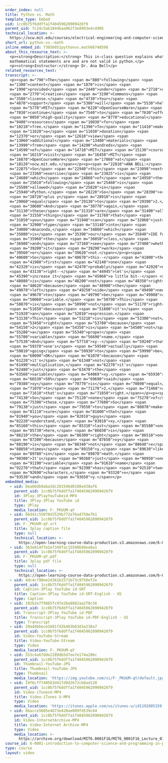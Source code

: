 ```yaml
---
order_index: null
title: Python vs. Math
template_type: Embed
uid: 1cc0b75f6ddffa1f40459620909426f9
parent_uid: fc24c5ab1844baa962f3e8993e4c4905
technical_location: >-
  https://ocw.mit.edu/courses/electrical-engineering-and-computer-science/6-0001-introduction-to-computer-science-and-programming-in-python-fall-2016/in-class-questions-and-video-solutions/lecture-1-video-solutions/python-vs.-math
short_url: python-vs.-math
inline_embed_id: 73056051pythonvs.math66748598
about_this_resource_text: >-
  <p><strong>Description:</strong> This in-class question explains what
  mathematical statements are and are not valid in python.</p>
  <p><strong>Instructor:</strong> Dr. Ana Bell</p>
related_resources_text: ''
transcript: >-
  <p><span m="790">The</span> <span m="880">following</span> <span
  m="1300">content</span> <span m="1870">is</span> <span
  m="1990">provided</span> <span m="2440">under</span> <span m="2710">a</span>
  <span m="2770">Creative</span> <span m="3190">Commons</span> <span
  m="3580">license.</span> <span m="4730">Your</span> <span
  m="4870">support</span> <span m="5380">will</span> <span m="5530">help</span>
  <span m="5770">MIT</span> <span m="6220">OpenCourseWare</span> <span
  m="7030">continue</span> <span m="7540">to</span> <span m="7630">offer</span>
  <span m="8050">high-quality</span> <span m="8770">educational</span> <span
  m="9400">resources</span> <span m="10030">for</span> <span
  m="10210">free.</span> <span m="11390">To</span> <span m="11410">make</span>
  <span m="11620">a</span> <span m="11650">donation</span> <span
  m="12370">or</span> <span m="12610">view</span> <span
  m="13060">additional</span> <span m="13480">materials</span> <span
  m="13990">from</span> <span m="14200">hundreds</span> <span
  m="14590">of</span> <span m="14710">MIT</span> <span m="15130">courses,</span>
  <span m="16219">visit</span> <span m="16450">MIT</span> <span
  m="16870">OpenCourseWare</span> <span m="17860">at</span> <span
  m="18120">ocw.mit.edu.</span></p><p><span m="22810">ANA BELL:</span> <span
  m="22875">So</span> <span m="22940">this</span> <span m="23090">next</span>
  <span m="23360">exercise</span> <span m="23825">is</span> <span
  m="24680">which</span> <span m="24860">of</span> <span m="24950">the</span>
  <span m="25010">following</span> <span m="25460">is</span> <span
  m="25580">allowed</span> <span m="25820">in</span> <span
  m="25940">Python.</span> <span m="28220">So</span> <span m="28390">x</span>
  <span m="28720">plus y</span> <span m="28910">is</span> <span
  m="29060">equal</span> <span m="29130">to</span> <span m="29390">2.</span>
  <span m="30680">And</span> <span m="30770">again,</span> <span
  m="31130">these</span> <span m="31310">are</span> <span m="31400">all</span>
  <span m="31550">things</span> <span m="31760">that</span> <span
  m="31850">you</span> <span m="31940">can</span> <span m="32060">just</span>
  <span m="32900">type</span> <span m="33140">into</span> <span
  m="34000">Anaconda,</span> <span m="34860">which</span> <span
  m="35080">is</span> <span m="35390">our</span> <span m="35840">IDE for</span>
  <span m="35960">the</span> <span m="36050">class,</span> <span
  m="36980">and</span> <span m="37160">see</span> <span m="37400">whether</span>
  <span m="39200">it</span> <span m="39290">works</span> <span
  m="39560">or</span> <span m="39620">not.</span></p><p><span
  m="40600">So</span> <span m="40670">this--</span> <span m="41800">the</span>
  <span m="41900">first</span> <span m="42140">one</span> <span
  m="42320">is</span> <span m="42470">probably</span> <span m="42920">not</span>
  <span m="43130">right--</span> <span m="44945">let's</span> <span
  m="45390">increase it</span> <span m="45860">a little bit--</span> <span
  m="48080">is</span> <span m="48200">not</span> <span m="48350">right</span>
  <span m="48620">because</span> <span m="48980">the</span> <span
  m="49070">left</span> <span m="49250">side</span> <span m="49490">needs</span>
  <span m="49670">to</span> <span m="49790">be</span> <span m="49980">a</span>
  <span m="50060">variable.</span> <span m="50790">This</span> <span
  m="50870">is</span> <span m="50990">not</span> <span m="51170">right</span>
  <span m="51650">because</span> <span m="51800">it's</span> <span
  m="51920">an</span> <span m="52010">expression.</span> <span
  m="53130">This</span> <span m="53210">is</span> <span m="53300">not</span>
  <span m="53450">right</span> <span m="53780">because</span> <span
  m="54150">2</span> <span m="54350">is</span> <span m="54500">not</span> <span
  m="55280">a</span> <span m="55340">proper</span> <span
  m="55700">variable</span> <span m="56690">name.</span> <span
  m="57530">And</span> <span m="57710">xy--</span> <span m="59240">that</span>
  <span m="59370">one's</span> <span m="59540">actually</span> <span
  m="59810">going</span> <span m="59930">to</span> <span m="59990">be</span>
  <span m="60090">OK</span> <span m="61070">because</span> <span
  m="61220">it's</span> <span m="61340">not</span> <span
  m="61490">multiplication,</span> <span m="62270">it's</span> <span
  m="62480">just</span> <span m="63470">the</span> <span
  m="63560">variable</span> <span m="64069">xy.</span> <span m="65930">So</span>
  <span m="66530">50%</span> <span m="69690">said</span> <span
  m="70380">xy</span> <span m="70770">is</span> <span m="70890">equal</span>
  <span m="71070">to</span> <span m="71170">2,</span> <span m="71460">and</span>
  <span m="71610">that's</span> <span m="71850">right.</span></p><p><span
  m="74130">So</span> <span m="75120">none</span> <span m="75270">of</span>
  <span m="75390">these.</span> <span m="77600">So</span> <span
  m="79130">just</span> <span m="79550">to</span> <span m="80870">make</span>
  <span m="81110">sure</span> <span m="81800">that</span> <span
  m="81940">you</span> <span m="82010">guys</span> <span
  m="82220">understand,</span> <span m="83810">xy,</span> <span
  m="85160">this</span> <span m="85310">last</span> <span m="85580">one</span>
  <span m="85730">here,</span> <span m="86030">is</span> <span
  m="86210">the</span> <span m="86300">right</span> <span m="86510">one</span>
  <span m="87200">because</span> <span m="87650">xy</span> <span
  m="88190">is</span> <span m="88340">not</span> <span m="88640">x</span> <span
  m="88850">times</span> <span m="89150">y,</span> <span m="89630">like</span>
  <span m="89780">in</span> <span m="89870">math.</span> <span
  m="90300">It's</span> <span m="90360">just</span> <span m="90950">one</span>
  <span m="91190">variable</span> <span m="91610">name</span> <span
  m="92270">that</span> <span m="92390">has</span> <span m="92510">two</span>
  <span m="92690">characters,</span> <span m="93320">x</span> <span
  m="93530">and</span> <span m="93650">y.</span></p>
embedded_media:
  - uid: 8eab6db9aba3dc281546d0108e438af6
    parent_uid: 1cc0b75f6ddffa1f40459620909426f9
    id: 3Play-3PlayYouTubeid-MP4
    title: 3Play-3Play YouTube id
    type: 3Play
    media_location: F-_PKUUM-qY
  - uid: 66d41c55078d2529b772e76a4758e7b1
    parent_uid: 1cc0b75f6ddffa1f40459620909426f9
    id: F-_PKUUM-qY.srt
    title: 3play caption file
    type: null
    technical_location: >-
      https://open-learning-course-data-production.s3.amazonaws.com/6-0001-introduction-to-computer-science-and-programming-in-python-fall-2016/bc17a2a88c8daf4708940fbd1d790786_F-_PKUUM-qY.srt
  - uid: 3b3e814ffe2ef349fac15598b99ee8a1
    parent_uid: 1cc0b75f6ddffa1f40459620909426f9
    id: F-_PKUUM-qY.pdf
    title: 3play pdf file
    type: null
    technical_location: >-
      https://open-learning-course-data-production.s3.amazonaws.com/6-0001-introduction-to-computer-science-and-programming-in-python-fall-2016/90da1b44fd70a7140f877cac35106c9e_F-_PKUUM-qY.pdf
  - uid: 4dc4c798ee2d361b2571b73c9758ef2e
    parent_uid: 1cc0b75f6ddffa1f40459620909426f9
    id: Caption-3Play YouTube id-SRT
    title: Caption-3Play YouTube id-SRT-English - US
    type: Caption
  - uid: 102b2e7f9885fc97e26e8882aa2f0c56
    parent_uid: 1cc0b75f6ddffa1f40459620909426f9
    id: Transcript-3Play YouTube id-PDF
    title: Transcript-3Play YouTube id-PDF-English - US
    type: Transcript
  - uid: 29ad4bbece1681fd2b483b63d1e238a7
    parent_uid: 1cc0b75f6ddffa1f40459620909426f9
    id: Video-YouTube-Stream
    title: Video-YouTube-Stream
    type: Video
    media_location: F-_PKUUM-qY
  - uid: 553c4a67dde2289db5d7ee7e174a206c
    parent_uid: 1cc0b75f6ddffa1f40459620909426f9
    id: Thumbnail-YouTube-JPG
    title: Thumbnail-YouTube-JPG
    type: Thumbnail
    media_location: 'https://img.youtube.com/vi/F-_PKUUM-qY/default.jpg'
  - uid: 19f6cff740563d41fd9d2672cb8ad128
    parent_uid: 1cc0b75f6ddffa1f40459620909426f9
    id: Video-iTunesU-MP4
    title: Video-iTunes U-MP4
    type: Video
    media_location: 'https://itunes.apple.com/us/itunes-u/id1192805159'
  - uid: 66acce5605e4673e420ae009fd539c64
    parent_uid: 1cc0b75f6ddffa1f40459620909426f9
    id: Video-InternetArchive-MP4
    title: Video-Internet Archive-MP4
    type: Video
    media_location: >-
      https://archive.org/download/MIT6.0001F16/MIT6_0001F16_Lecture_01_exercise_02_300k.mp4
course_id: 6-0001-introduction-to-computer-science-and-programming-in-python-fall-2016
type: course
layout: video
---
```

